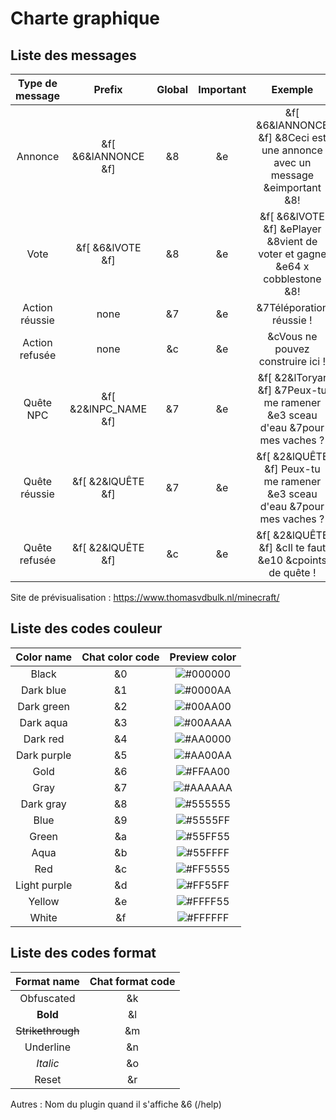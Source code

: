 # Charte graphique
## Liste des messages

| Type de message       | Prefix               | Global  | Important| Exemple                                                                    |
| :--------------------:|:--------------------:|:--------:|:--------:|:--------------------------------------------------------------------------:|
| Annonce               | &f[ &6&lANNONCE &f]  | &8       | &e       | &f[ &6&lANNONCE &f] &8Ceci est une annonce avec un message &eimportant &8! |
| Vote                  | &f[ &6&lVOTE &f]     | &8       | &e       | &f[ &6&lVOTE &f] &ePlayer &8vient de voter et gagne &e64 x cobblestone &8! |
| Action réussie        | none                 | &7       | &e       | &7Téléporation réussie !                                                   |
| Action refusée        | none                 | &c       | &e       | &cVous ne pouvez construire ici !                                          |
| Quête NPC             | &f[ &2&lNPC_NAME &f] | &7       | &e       | &f[ &2&lToryar &f] &7Peux-tu me ramener &e3 sceau d'eau &7pour mes vaches ?|
| Quête réussie         | &f[ &2&lQUÊTE &f]    | &7       | &e       | &f[ &2&lQUÊTE &f] Peux-tu me ramener &e3 sceau d'eau &7pour mes vaches ?   |
| Quête refusée         | &f[ &2&lQUÊTE &f]    | &c       | &e       | &f[ &2&lQUÊTE &f] &cIl te faut &e10 &cpoints de quête !                    |

Site de prévisualisation : https://www.thomasvdbulk.nl/minecraft/

## Liste des codes couleur

| Color name  | Chat color code | Preview color                                            |
| :---------: |:---------------:| :-------------------------------------------------------:|
| Black       | &0              | ![#000000](https://placehold.it/15/000000/000000?text=+) |
| Dark blue   | &1              | ![#0000AA](https://placehold.it/15/0000AA/000000?text=+) |
| Dark green  | &2              | ![#00AA00](https://placehold.it/15/00AA00/000000?text=+) |
| Dark aqua   | &3              | ![#00AAAA](https://placehold.it/15/00AAAA/000000?text=+) |
| Dark red    | &4              | ![#AA0000](https://placehold.it/15/AA0000/000000?text=+) |
| Dark purple | &5              | ![#AA00AA](https://placehold.it/15/AA00AA/000000?text=+) |
| Gold        | &6              | ![#FFAA00](https://placehold.it/15/FFAA00/000000?text=+) |
| Gray        | &7              | ![#AAAAAA](https://placehold.it/15/AAAAAA/000000?text=+) |
| Dark gray   | &8              | ![#555555](https://placehold.it/15/555555/000000?text=+) |
| Blue        | &9              | ![#5555FF](https://placehold.it/15/5555FF/000000?text=+) |
| Green       | &a              | ![#55FF55](https://placehold.it/15/00AA00/000000?text=+) |
| Aqua        | &b              | ![#55FFFF](https://placehold.it/15/55FFFF/000000?text=+) |
| Red         | &c              | ![#FF5555](https://placehold.it/15/FF5555/000000?text=+) |
| Light purple| &d              | ![#FF55FF](https://placehold.it/15/FF55FF/000000?text=+) |
| Yellow      | &e              | ![#FFFF55](https://placehold.it/15/FFFF55/000000?text=+) |
| White       | &f              | ![#FFFFFF](https://placehold.it/15/FFFFFF/000000?text=+) |

## Liste des codes format
| Format name       | Chat format code |
| :----------------:|:----------------:|
| Obfuscated        | &k               |
| **Bold**          | &l               |
| ~~Strikethrough~~ | &m               |
| Underline         | &n               |
| *Italic*          | &o               |
| Reset             | &r               |

Autres :
Nom du plugin quand il s'affiche &6 (/help)
